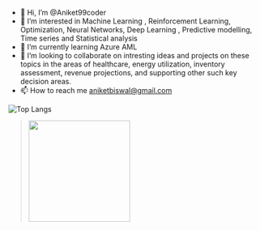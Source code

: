 - 👋 Hi, I’m @Aniket99coder
- 👀 I’m interested in Machine Learning , Reinforcement Learning, Optimization, Neural Networks, Deep Learning , Predictive modelling, Time series and Statistical analysis
- 🌱 I’m currently learning Azure AML 
- 💞️ I’m looking to collaborate on intresting ideas and projects on these topics in the areas of healthcare, energy utilization, inventory assessment, revenue projections, and supporting other such key decision areas.
- 📫 How to reach me aniketbiswal@gmail.com

![Top Langs](https://github-readme-stats.vercel.app/api/top-langs/?username=CharalambosIoannou)

<blockquote class="badgr-badge" style="font-family: Helvetica, Roboto, &quot;Segoe UI&quot;, Calibri, sans-serif;"><a href="https://api.badgr.io/public/assertions/AeKTRsWwSzqQbZtU1oP6dQ"><img width="200px" height="200px" src="https://images.credly.com/images/6a254dad-77e5-4e71-8049-94e5c7a15981/azure-fundamentals-600x600.png"></a></blockquote>

<!---
Aniket99coder/Aniket99coder is a ✨ special ✨ repository because its `README.md` (this file) appears on your GitHub profile.
You can click the Preview link to take a look at your changes.
--->

